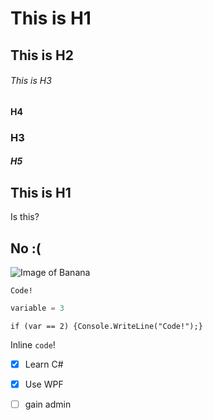# This is H1
## This is H2
###### This is H3
#### H4
### H3
##### H5

## This is H1
Is this?
## No :(

![Image of Banana](https://encrypted-tbn0.gstatic.com/images?q=tbn:ANd9GcQG7ElBNPs-HbYJJOMHRu7lEmphTn8-52FYKw&s)

```
Code!
```
``` Python
variable = 3
```

``` chsarp
if (var == 2) {Console.WriteLine("Code!");}
```
Inline `code`!

- [x] Learn C#
- [x] Use WPF
- [ ] gain admin


